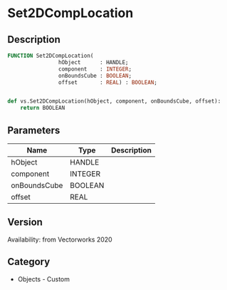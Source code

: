 # Set2DCompLocation

## Description
```pascal
FUNCTION Set2DCompLocation(
				hObject      : HANDLE;
				component    : INTEGER;
				onBoundsCube : BOOLEAN;
				offset       : REAL) : BOOLEAN;
```

```python

def vs.Set2DCompLocation(hObject, component, onBoundsCube, offset):
    return BOOLEAN
```

## Parameters
|Name|Type|Description|
|---|---|---|
|hObject|HANDLE||
|component|INTEGER||
|onBoundsCube|BOOLEAN||
|offset|REAL||

## Version
Availability: from Vectorworks 2020
## Category
* Objects - Custom

